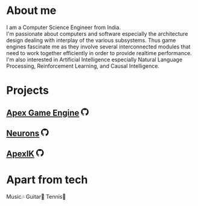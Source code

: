 # About me
I am a Computer Science Engineer from India.  
I'm passionate about computers and software especially the architecture design dealing with interplay of the various subsystems. Thus game engines fascinate me as they involve several interconnected modules that need to work together efficiently in order to provide realtime performance.  
I'm also interested in Artificial Intelligence especially Natural Language Processing, Reinforcement Learning, and Causal Intelligence.

# Projects
## [Apex Game Engine](/ApexGameEngine) [<img src="assets/GitHub-Mark/PNG/GitHub-Mark-32px.png" alt="GitHub repo" width="20px">](github.com/xdevapps/ApexGameEngine)

## [Neurons](/Neurons) [<img src="assets/GitHub-Mark/PNG/GitHub-Mark-32px.png" alt="GitHub repo" width="20px">](github.com/xdevapps/Neurons)

## [ApexIK](/ApexIK) [<img src="assets/GitHub-Mark/PNG/GitHub-Mark-32px.png" alt="GitHub repo" width="20px">](github.com/xdevapps/ApexIK)


# Apart from tech
Music🎶 Guitar🎸 Tennis🎾
